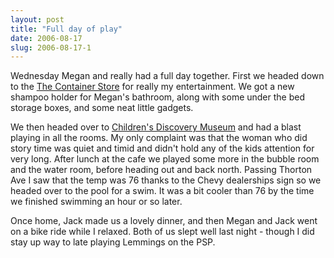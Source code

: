```yaml
---
layout: post
title: "Full day of play"
date: 2006-08-17
slug: 2006-08-17-1
---
```


Wednesday Megan and really had a full day together.  First we headed down to the  [The Container Store](http://www.containerstore.com/)  for really my entertainment.  We got a new shampoo holder for Megan&apos;s bathroom, along with some under the bed storage boxes, and some neat little gadgets.  

We then headed over to  [Children&apos;s Discovery Museum](http://www.cdm.org/index.asp?f=1)  and had a blast playing in all the rooms.  My only complaint was that the woman who did story time was quiet and timid and didn&apos;t hold any of the kids attention for very long.  After lunch at the cafe we played some more in the bubble room and the water room, before heading out and back north.  Passing Thorton Ave I saw that the temp was 76 thanks to the Chevy dealerships sign so we headed over to the pool for a swim.  It was a bit cooler than 76 by the time we finished swimming an hour or so later.  

Once home, Jack made us a lovely dinner, and then Megan and Jack went on a bike ride while I relaxed.    Both of us slept well last night - though I did stay up way to late playing Lemmings on the PSP.
